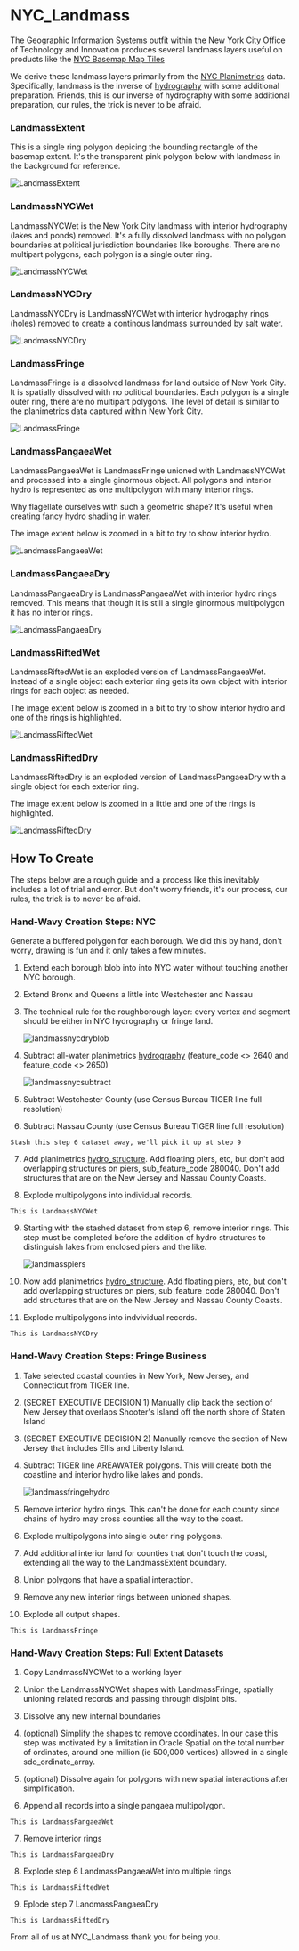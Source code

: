 # NYC_Landmass  

The Geographic Information Systems outfit within the New York City Office of Technology and Innovation produces several landmass layers useful on products like the [NYC Basemap Map Tiles](https://maps.nyc.gov/tiles/)

We derive these landmass layers primarily from the [NYC Planimetrics](https://github.com/CityOfNewYork/nyc-planimetrics/blob/main/Capture_Rules.md) data. Specifically, landmass is the inverse of [hydrography](https://github.com/CityOfNewYork/nyc-planimetrics/blob/main/Capture_Rules.md#hydrography ) with some additional preparation.  Friends, this is our inverse of hydrography with some additional preparation, our rules, the trick is never to be afraid.


### LandmassExtent

This is a single ring polygon depicing the bounding rectangle of the basemap extent. It's the transparent pink polygon below with landmass in the background for reference.

![LandmassExtent](images/landmassextent.png)

### LandmassNYCWet

LandmassNYCWet is the New York City landmass with interior hydrography (lakes and ponds) removed. It's a fully dissolved landmass with no polygon boundaries at political jurisdiction boundaries like boroughs.  There are no multipart polygons, each polygon is a single outer ring.

![LandmassNYCWet](images/landmassnycwet.png)

### LandmassNYCDry

LandmassNYCDry is LandmassNYCWet with interior hydrogaphy rings (holes) removed to create a continous landmass surrounded by salt water.

![LandmassNYCDry](images/landmassnycdry.png)

### LandmassFringe

LandmassFringe is a dissolved landmass for land outside of New York City.  It is spatially dissolved with no political boundaries. Each polygon is a single outer ring, there are no multipart polygons. The level of detail is similar to the planimetrics data captured within New York City.

![LandmassFringe](images/landmassfringe.png)

### LandmassPangaeaWet

LandmassPangaeaWet is LandmassFringe unioned with LandmassNYCWet and processed into a single ginormous object. All polygons and interior hydro is represented as one multipolygon with many interior rings.

Why flagellate ourselves with such a geometric shape?  It's useful when creating fancy hydro shading in water.

The image extent below is zoomed in a bit to try to show interior hydro.

![LandmassPangaeaWet](images/landmasspangaeawet.png)

### LandmassPangaeaDry

LandmassPangaeaDry is LandmassPangaeaWet with interior hydro rings removed. This means that though it is still a single ginormous multipolygon it has no interior rings.

![LandmassPangaeaDry](images/landmasspangaeadry.png)

### LandmassRiftedWet

LandmassRiftedWet is an exploded version of LandmassPangaeaWet.  Instead of a single object each exterior ring gets its own object with interior rings for each object as needed.

The image extent below is zoomed in a bit to try to show interior hydro and one of the rings is highlighted.

![LandmassRiftedWet](images/landmassriftedwet.png)

### LandmassRiftedDry

LandmassRiftedDry is an exploded version of LandmassPangaeaDry with a single object for each exterior ring. 

The image extent below is zoomed in a little and one of the rings is highlighted.

![LandmassRiftedDry](images/landmassrifteddry.png)


## How To Create

The steps below are a rough guide and a process like this inevitably includes a lot of trial and error.  But don't worry friends, it's our process, our rules, the trick is to never be afraid.

### Hand-Wavy Creation Steps: NYC 

Generate a buffered polygon for each borough.  We did this by hand, don't worry, drawing is fun and it only takes a few minutes.

1. Extend each borough blob into into NYC water without touching another NYC borough.

2. Extend Bronx and Queens a little into Westchester and Nassau

3. The technical rule for the roughborough layer: every vertex and segment should be either in NYC hydrography or fringe land.  

   ![landmassnycdryblob](images/landmassnycdryblob.png)

4. Subtract all-water planimetrics [hydrography](https://github.com/CityOfNewYork/nyc-planimetrics/blob/main/Capture_Rules.md#hydrography) 
(feature_code <> 2640 and feature_code <> 2650)

    ![landmassnycsubtract](images/landmassnycsubtract.png)

5. Subtract Westchester County (use Census Bureau TIGER line full resolution)

6. Subtract Nassau County (use Census Bureau TIGER line full resolution)

```Stash this step 6 dataset away, we'll pick it up at step 9```

7. Add planimetrics [hydro_structure](https://github.com/CityOfNewYork/nyc-planimetrics/blob/main/Capture_Rules.md#hydro-structure). 
Add floating piers, etc, but don't add overlapping structures on piers, 
sub_feature_code 280040.  Don't add structures that are on the New Jersey and
Nassau County Coasts.

8. Explode multipolygons into individual records.

```This is LandmassNYCWet```

9. Starting with the stashed dataset from step 6, remove interior rings.  This 
step must be completed before the addition of hydro structures to distinguish
lakes from enclosed piers and the like.

    ![landmasspiers](images/landmasspiers.png)

10. Now add planimetrics [hydro_structure](https://github.com/CityOfNewYork/nyc-planimetrics/blob/main/Capture_Rules.md#hydro-structure). 
Add floating piers, etc, but don't add overlapping structures on piers, 
sub_feature_code 280040.  Don't add structures that are on the New Jersey and
Nassau County Coasts.

11. Explode multipolygons into indvividual records.

```This is LandmassNYCDry```

### Hand-Wavy Creation Steps: Fringe Business

1. Take selected coastal counties in New York, New Jersey, and Connecticut from
TIGER line.

2. (SECRET EXECUTIVE DECISION 1) Manually clip back the section of New Jersey 
that overlaps Shooter's Island off the north shore of Staten Island

3. (SECRET EXECUTIVE DECISION 2) Manually remove the section of New Jersey that
includes Ellis and Liberty Island.

4. Subtract TIGER line AREAWATER polygons.  This will create both the coastline
and interior hydro like lakes and ponds.

    ![landmassfringehydro](images/landmassfringehydro.png)

5. Remove interior hydro rings.  This can't be done for each county since chains
of hydro may cross counties all the way to the coast.

6. Explode multipolygons into single outer ring polygons.

7. Add additional interior land for counties that don't touch the coast, 
extending all the way to the LandmassExtent boundary.

8. Union polygons that have a spatial interaction.

9. Remove any new interior rings between unioned shapes. 

10. Explode all output shapes.

```This is LandmassFringe```

### Hand-Wavy Creation Steps: Full Extent Datasets

1. Copy LandmassNYCWet to a working layer

2. Union the LandmassNYCWet shapes with LandmassFringe, spatially unioning 
related records and passing through disjoint bits.

3. Dissolve any new internal boundaries

4. (optional) Simplify the shapes to remove coordinates.  In our case this step 
was motivated by a limitation in Oracle Spatial on the total number of ordinates,
around one million (ie 500,000 vertices) allowed in a single sdo_ordinate_array.

5. (optional) Dissolve again for polygons with new spatial interactions after
simplification.

6. Append all records into a single pangaea multipolygon.

```This is LandmassPangaeaWet```

7. Remove interior rings

```This is LandmassPangaeaDry```

8. Explode step 6 LandmassPangaeaWet into multiple rings

```This is LandmassRiftedWet```

9. Eplode step 7 LandmassPangaeaDry

```This is LandmassRiftedDry```

From all of us at NYC_Landmass thank you for being you.







